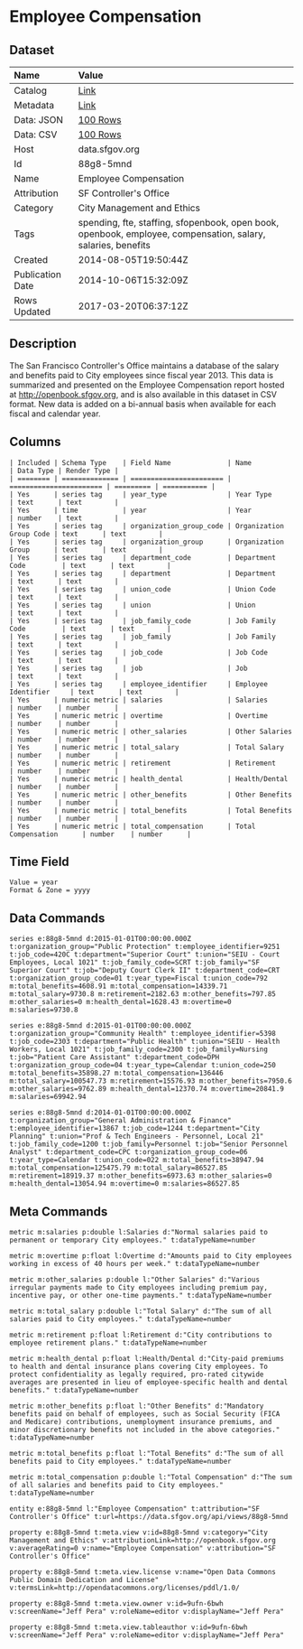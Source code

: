 # Employee Compensation

## Dataset

| Name | Value |
| :--- | :---- |
| Catalog | [Link](https://catalog.data.gov/dataset/employee-compensation-53987) |
| Metadata | [Link](https://data.sfgov.org/api/views/88g8-5mnd) |
| Data: JSON | [100 Rows](https://data.sfgov.org/api/views/88g8-5mnd/rows.json?max_rows=100) |
| Data: CSV | [100 Rows](https://data.sfgov.org/api/views/88g8-5mnd/rows.csv?max_rows=100) |
| Host | data.sfgov.org |
| Id | 88g8-5mnd |
| Name | Employee Compensation |
| Attribution | SF Controller's Office |
| Category | City Management and Ethics |
| Tags | spending, fte, staffing, sfopenbook, open book, openbook, employee, compensation, salary, salaries, benefits |
| Created | 2014-08-05T19:50:44Z |
| Publication Date | 2014-10-06T15:32:09Z |
| Rows Updated | 2017-03-20T06:37:12Z |

## Description

The San Francisco Controller's Office maintains a database of the salary and benefits paid to City employees since fiscal year 2013. This data is summarized and presented on the Employee Compensation report hosted at http://openbook.sfgov.org, and is also available in this dataset in CSV format. New data is added on a bi-annual basis when available for each fiscal and calendar year.

## Columns

```ls
| Included | Schema Type    | Field Name              | Name                    | Data Type | Render Type |
| ======== | ============== | ======================= | ======================= | ========= | =========== |
| Yes      | series tag     | year_type               | Year Type               | text      | text        |
| Yes      | time           | year                    | Year                    | number    | text        |
| Yes      | series tag     | organization_group_code | Organization Group Code | text      | text        |
| Yes      | series tag     | organization_group      | Organization Group      | text      | text        |
| Yes      | series tag     | department_code         | Department Code         | text      | text        |
| Yes      | series tag     | department              | Department              | text      | text        |
| Yes      | series tag     | union_code              | Union Code              | text      | text        |
| Yes      | series tag     | union                   | Union                   | text      | text        |
| Yes      | series tag     | job_family_code         | Job Family Code         | text      | text        |
| Yes      | series tag     | job_family              | Job Family              | text      | text        |
| Yes      | series tag     | job_code                | Job Code                | text      | text        |
| Yes      | series tag     | job                     | Job                     | text      | text        |
| Yes      | series tag     | employee_identifier     | Employee Identifier     | text      | text        |
| Yes      | numeric metric | salaries                | Salaries                | number    | number      |
| Yes      | numeric metric | overtime                | Overtime                | number    | number      |
| Yes      | numeric metric | other_salaries          | Other Salaries          | number    | number      |
| Yes      | numeric metric | total_salary            | Total Salary            | number    | number      |
| Yes      | numeric metric | retirement              | Retirement              | number    | number      |
| Yes      | numeric metric | health_dental           | Health/Dental           | number    | number      |
| Yes      | numeric metric | other_benefits          | Other Benefits          | number    | number      |
| Yes      | numeric metric | total_benefits          | Total Benefits          | number    | number      |
| Yes      | numeric metric | total_compensation      | Total Compensation      | number    | number      |
```

## Time Field

```ls
Value = year
Format & Zone = yyyy
```

## Data Commands

```ls
series e:88g8-5mnd d:2015-01-01T00:00:00.000Z t:organization_group="Public Protection" t:employee_identifier=9251 t:job_code=420C t:department="Superior Court" t:union="SEIU - Court Employees, Local 1021" t:job_family_code=SCRT t:job_family="SF Superior Court" t:job="Deputy Court Clerk II" t:department_code=CRT t:organization_group_code=01 t:year_type=Fiscal t:union_code=792 m:total_benefits=4608.91 m:total_compensation=14339.71 m:total_salary=9730.8 m:retirement=2182.63 m:other_benefits=797.85 m:other_salaries=0 m:health_dental=1628.43 m:overtime=0 m:salaries=9730.8

series e:88g8-5mnd d:2015-01-01T00:00:00.000Z t:organization_group="Community Health" t:employee_identifier=5398 t:job_code=2303 t:department="Public Health" t:union="SEIU - Health Workers, Local 1021" t:job_family_code=2300 t:job_family=Nursing t:job="Patient Care Assistant" t:department_code=DPH t:organization_group_code=04 t:year_type=Calendar t:union_code=250 m:total_benefits=35898.27 m:total_compensation=136446 m:total_salary=100547.73 m:retirement=15576.93 m:other_benefits=7950.6 m:other_salaries=9762.89 m:health_dental=12370.74 m:overtime=20841.9 m:salaries=69942.94

series e:88g8-5mnd d:2014-01-01T00:00:00.000Z t:organization_group="General Administration & Finance" t:employee_identifier=13867 t:job_code=1244 t:department="City Planning" t:union="Prof & Tech Engineers - Personnel, Local 21" t:job_family_code=1200 t:job_family=Personnel t:job="Senior Personnel Analyst" t:department_code=CPC t:organization_group_code=06 t:year_type=Calendar t:union_code=022 m:total_benefits=38947.94 m:total_compensation=125475.79 m:total_salary=86527.85 m:retirement=18919.37 m:other_benefits=6973.63 m:other_salaries=0 m:health_dental=13054.94 m:overtime=0 m:salaries=86527.85
```

## Meta Commands

```ls
metric m:salaries p:double l:Salaries d:"Normal salaries paid to permanent or temporary City employees." t:dataTypeName=number

metric m:overtime p:float l:Overtime d:"Amounts paid to City employees working in excess of 40 hours per week." t:dataTypeName=number

metric m:other_salaries p:double l:"Other Salaries" d:"Various irregular payments made to City employees including premium pay, incentive pay, or other one-time payments." t:dataTypeName=number

metric m:total_salary p:double l:"Total Salary" d:"The sum of all salaries paid to City employees." t:dataTypeName=number

metric m:retirement p:float l:Retirement d:"City contributions to employee retirement plans." t:dataTypeName=number

metric m:health_dental p:float l:Health/Dental d:"City-paid premiums to health and dental insurance plans covering City employees. To protect confidentiality as legally required, pro-rated citywide averages are presented in lieu of employee-specific health and dental benefits." t:dataTypeName=number

metric m:other_benefits p:float l:"Other Benefits" d:"Mandatory benefits paid on behalf of employees, such as Social Security (FICA and Medicare) contributions, unemployment insurance premiums, and minor discretionary benefits not included in the above categories." t:dataTypeName=number

metric m:total_benefits p:float l:"Total Benefits" d:"The sum of all benefits paid to City employees." t:dataTypeName=number

metric m:total_compensation p:double l:"Total Compensation" d:"The sum of all salaries and benefits paid to City employees." t:dataTypeName=number

entity e:88g8-5mnd l:"Employee Compensation" t:attribution="SF Controller's Office" t:url=https://data.sfgov.org/api/views/88g8-5mnd

property e:88g8-5mnd t:meta.view v:id=88g8-5mnd v:category="City Management and Ethics" v:attributionLink=http://openbook.sfgov.org v:averageRating=0 v:name="Employee Compensation" v:attribution="SF Controller's Office"

property e:88g8-5mnd t:meta.view.license v:name="Open Data Commons Public Domain Dedication and License" v:termsLink=http://opendatacommons.org/licenses/pddl/1.0/

property e:88g8-5mnd t:meta.view.owner v:id=9ufn-6bwh v:screenName="Jeff Pera" v:roleName=editor v:displayName="Jeff Pera"

property e:88g8-5mnd t:meta.view.tableauthor v:id=9ufn-6bwh v:screenName="Jeff Pera" v:roleName=editor v:displayName="Jeff Pera"
```
